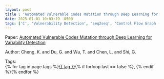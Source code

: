 ```yaml
---
layout: post
title : 'Automated Vulnerable Codes Mutation through Deep Learning for Variability Detection'
date: 2025-01-01 10:03:19 -0500
tags: ['C', 'Vulnerability Detection', 'seq2seq', 'Control Flow Graph (CFG)', 'Data Flow Graph (DFG)']
---
```

Paper: [Automated Vulnerable Codes Mutation through Deep Learning for Variability Detection](https://ieeexplore.ieee.org/stamp/stamp.jsp?arnumber=9892444)

Author: Cheng, K. and Du, G. and Wu, T. and Chen, L. and Shi, G.




 Tags:  
        <span>{% for tag in page.tags %}<a href="/tags/#{{ tag | slugify }}">{{ tag }}</a>{% if forloop.last == false %}, {% endif %}{% endfor %}</span>
